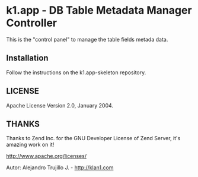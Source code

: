 # k1.app - DB Table Metadata Manager Controller
This is the "control panel" to manage the table fields metada data.
## Installation

Follow the instructions on the k1.app-skeleton repository.

## LICENSE
Apache License Version 2.0, January 2004.

## THANKS
Thanks to Zend Inc. for the GNU Developer License of Zend Server, it's amazing work on it!

http://www.apache.org/licenses/

Autor: Alejandro Trujillo J. - http://klan1.com

